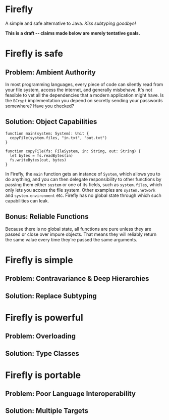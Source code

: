 # Firefly
A simple and safe alternative to Java. *Kiss subtyping goodbye!*

**This is a draft -- claims made below are merely tentative goals.**


# Firefly is safe

## Problem: Ambient Authority

In most programming languages, every piece of code can silently read from your file system, access the internet, and generally misbehave. It's not feasible to vet all the dependencies that a modern application might have. Is the `BCrypt` implementation you depend on secretly sending your passwords somewhere? Have you checked?

## Solution: Object Capabilities

```
function main(system: System): Unit {
  copyFile(system.files, "in.txt", "out.txt")
}

function copyFile(fs: FileSystem, in: String, out: String) {
  let bytes = fs.readBytes(in)
  fs.writeBytes(out, bytes)
}
```

In Firefly, the `main` function gets an instance of `System`, which allows you to do anything, and you can then delegate responsibility to other functions by passing them either `system` or one of its fields, such as `system.files`, which only lets you access the file system. Other examples are `system.network` and `system.environment` etc. Firefly has no global state through which such capabilities can leak.

## Bonus: Reliable Functions

Because there is no global state, all functions are pure unless they are passed or close over impure objects. That means they will reliably return the same value every time they're passed the same arguments.


# Firefly is simple

## Problem: Contravariance & Deep Hierarchies



## Solution: Replace Subtyping




# Firefly is powerful

## Problem: Overloading

## Solution: Type Classes


# Firefly is portable

## Problem: Poor Language Interoperability

## Solution: Multiple Targets

